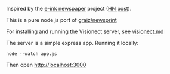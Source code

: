 Inspired by the [e-ink newspaper](https://github.com/mmicire/nyt2png) project ([HN post](https://news.ycombinator.com/item?id=26611371)).

This is a pure node.js port of [graiz/newsprint](https://github.com/graiz/newsprint)

For installing and running the Visionect server, see [visionect.md](visionect.md)

The server is a simple express app. Running it locally:
```
node --watch app.js
```
Then open <http://localhost:3000>